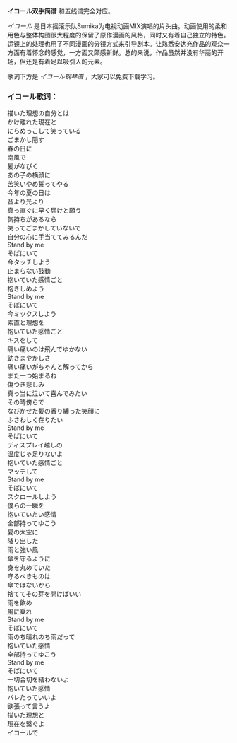 

**イコール双手简谱** 和五线谱完全对应。

_イコール_
是日本摇滚乐队Sumika为电视动画MIX演唱的片头曲。动画使用的柔和用色与整体构图很大程度的保留了原作漫画的风格，同时又有着自己独立的特色。运镜上的处理也用了不同漫画的分镜方式来引导剧本。让熟悉安达充作品的观众一方面有着怀念的感觉，一方面又颇感新鲜。总的来说，作品虽然并没有华丽的开场，但还是有着足以吸引人的元素。

歌词下方是 _イコール钢琴谱_ ，大家可以免费下载学习。

### イコール歌词：

描いた理想の自分とは  
かけ離れた現在と  
にらめっこして笑っている  
ごまかし隠す  
春の日に  
南風で  
髪がなびく  
あの子の横顔に  
苦笑いやめ誓ってやる  
今年の夏の日は  
音より光より  
真っ直ぐに早く届けと願う  
気持ちがあるなら  
笑ってごまかしていないで  
自分の心に手当ててみるんだ  
Stand by me  
そばにいて  
今タッチしよう  
止まらない鼓動  
抱いていた感情ごと  
抱きしめよう  
Stand by me  
そばにいて  
今ミックスしよう  
素直と理想を  
抱いていた感情ごと  
キスをして  
痛い痛いのは飛んでゆかない  
幼きまやかしさ  
痛い痛いがちゃんと解ってから  
また一つ始まるね  
傷つき悲しみ  
真っ当に泣いて喜んでみたい  
その時傍らで  
なびかせた髪の香り纏った笑顔に  
ふさわしく在りたい  
Stand by me  
そばにいて  
ディスプレイ越しの  
温度じゃ足りないよ  
抱いていた感情ごと  
マッチして  
Stand by me  
そばにいて  
スクロールしよう  
僕らの一瞬を  
抱いていたい感情  
全部持ってゆこう  
夏の大空に  
降り出した  
雨と強い風  
傘を守るように  
身を丸めていた  
守るべきものは  
傘ではないから  
捨ててその芽を開けばいい  
雨を飲め  
風に乗れ  
Stand by me  
そばにいて  
雨のち晴れのち雨だって  
抱いていた感情  
全部持ってゆこう  
Stand by me  
そばにいて  
一切合切を繕わないよ  
抱いていた感情  
バレたっていいよ  
欲張って言うよ  
描いた理想と  
現在を繋ぐよ  
イコールで

